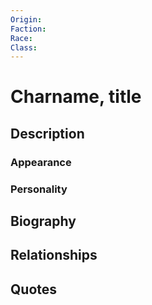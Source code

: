 ```yaml
---
Origin: 
Faction: 
Race: 
Class:
---
```

# Charname, title
## Description

### Appearance
### Personality
## Biography
## Relationships

## Quotes